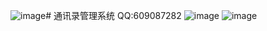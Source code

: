 ![image](https://github.com/qiyecao5/address-book/assets/121850539/4af8ad27-1fab-44ac-a077-ff94d5b02d3d)# 通讯录管理系统
QQ:609087282
![image](https://github.com/qiyecao5/address-book/assets/121850539/2cf58c3a-049e-4f32-8935-9f2ad2e8281f)
![image](https://github.com/qiyecao5/address-book/assets/121850539/f0add3c7-c610-4537-8aee-f08793629884)

